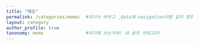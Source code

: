 ```yaml
---
title: "메모"
permalink: /categories/memo/  #여기서 바꾸고 _data에 navigation이랑 같이 맞춰줘야함!
layout: category
author_profile: true
taxonomy: memo                #여기에 쓰는거야! 내 글의 카테고리!
---
```

